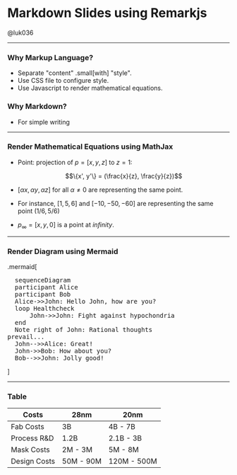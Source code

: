 # Markdown Slides using Remarkjs

@luk036

---

### Why Markup Language?

-   Separate "content" .small[with] "style".
-   Use CSS file to configure style.
-   Use Javascript to render mathematical equations.

### Why Markdown?

-   For simple writing

---

### Render Mathematical Equations using MathJax

-   Point: projection of $p=[x,y,z]$ to $z=1$:

    $$\{x', y'\} = (\frac{x}{z}, \frac{y}{z})$$

-   $[\alpha x, \alpha y, \alpha z]$ for 
    all $\alpha \neq 0$ are representing 
    the same point.

-   For instance, $[1, 5, 6]$ and 
    $[-10, -50, -60]$ are representing the 
    same point $(1/6, 5/6)$

-   $p_\infty = [x, y, 0]$ is a point 
    at *infinity*.

---

### Render Diagram using Mermaid

.mermaid[
<pre>
  sequenceDiagram
  participant Alice
  participant Bob
  Alice->>John: Hello John, how are you?
  loop Healthcheck
      John->>John: Fight against hypochondria
  end
  Note right of John: Rational thoughts <br/>prevail...
  John-->>Alice: Great!
  John->>Bob: How about you?
  Bob-->>John: Jolly good!
</pre>
]

---

### Table

| Costs        | 28nm      | 20nm        |
| ------------ | --------- | ----------- |
| Fab Costs    | 3B        | 4B - 7B     |
| Process R&D  | 1.2B      | 2.1B - 3B   |
| Mask Costs   | 2M - 3M   | 5M - 8M     |
| Design Costs | 50M - 90M | 120M - 500M |


